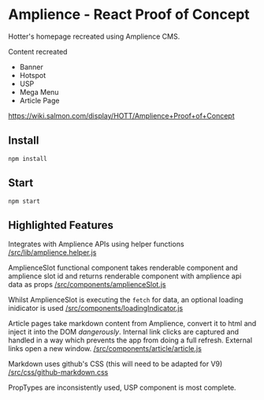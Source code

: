 # Amplience - React Proof of Concept

Hotter's homepage recreated using Amplience CMS.

Content recreated
* Banner
* Hotspot
* USP
* Mega Menu
* Article Page

https://wiki.salmon.com/display/HOTT/Amplience+Proof+of+Concept

## Install

`npm install`

## Start

`npm start`

## Highlighted Features
Integrates with Amplience APIs using helper functions 
[/src/lib/amplience.helper.js](./blob/master/src/lib/amplience.helper.js)

AmplienceSlot functional component takes renderable component and amplience slot id and returns renderable component with amplience api data as props [/src/components/amplienceSlot.js](./blob/master/src/components/amplienceSlot.js)

Whilst AmplienceSlot is executing the `fetch` for data, an optional loading inidicator is used [/src/components/loadingIndicator.js](./blob/master/src/components/loadingIndicator.js)

Article pages take markdown content from Amplience, convert it to html and inject it into the DOM _dangerously_. Internal link clicks are captured and handled in a way which prevents the app from doing a full refresh. External links open a new window. [/src/components/article/article.js](/blob/master/src/components/article/article.js)

Markdown uses github's CSS (this will need to be adapted for V9) [/src/css/github-markdown.css](./blob/master/src/css/github-markdown.css)

PropTypes are inconsistently used, USP component is most complete.